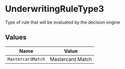 # UnderwritingRuleType3

Type of rule that will be evaluated by the decision engine


## Values

| Name              | Value             |
| ----------------- | ----------------- |
| `MastercardMatch` | Mastercard Match  |